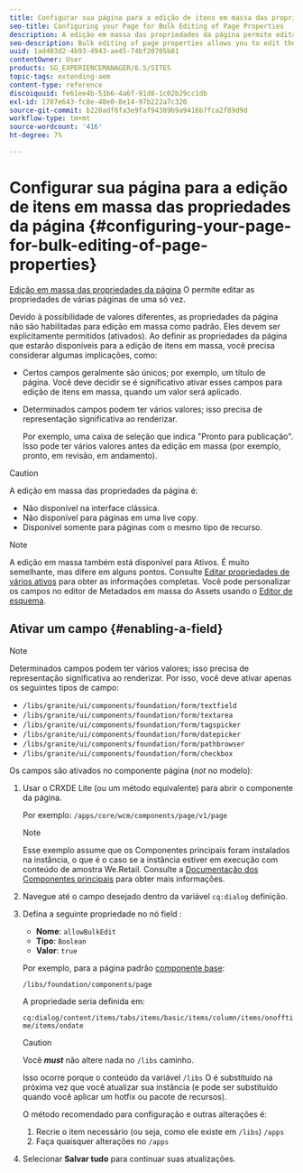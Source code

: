 ```yaml
---
title: Configurar sua página para a edição de itens em massa das propriedades da página
seo-title: Configuring your Page for Bulk Editing of Page Properties
description: A edição em massa das propriedades da página permite editar as propriedades de várias páginas de uma só vez
seo-description: Bulk editing of page properties allows you to edit the properties of multiple pages at once
uuid: 1ad403d2-4b93-4943-ae45-74bf20705b81
contentOwner: User
products: SG_EXPERIENCEMANAGER/6.5/SITES
topic-tags: extending-aem
content-type: reference
discoiquuid: fe61ee4b-51b6-4a6f-91d8-1c02b29cc1db
exl-id: 1787e643-fc8e-40e0-8e14-97b222a7c320
source-git-commit: b220adf6fa3e9faf94389b9a9416b7fca2f89d9d
workflow-type: tm+mt
source-wordcount: '416'
ht-degree: 7%

---
```


# Configurar sua página para a edição de itens em massa das propriedades da página {#configuring-your-page-for-bulk-editing-of-page-properties}

[Edição em massa das propriedades da página](/help/sites-authoring/editing-page-properties.md#from-the-sites-console-multiple-pages) O permite editar as propriedades de várias páginas de uma só vez.

Devido à possibilidade de valores diferentes, as propriedades da página não são habilitadas para edição em massa como padrão. Eles devem ser explicitamente permitidos (ativados). Ao definir as propriedades da página que estarão disponíveis para a edição de itens em massa, você precisa considerar algumas implicações, como:

* Certos campos geralmente são únicos; por exemplo, um título de página. Você deve decidir se é significativo ativar esses campos para edição de itens em massa, quando um valor será aplicado.
* Determinados campos podem ter vários valores; isso precisa de representação significativa ao renderizar.

   Por exemplo, uma caixa de seleção que indica &quot;Pronto para publicação&quot;. Isso pode ter vários valores antes da edição em massa (por exemplo, pronto, em revisão, em andamento).

>[!CAUTION]
>
>A edição em massa das propriedades da página é:
>
>* Não disponível na interface clássica.
>* Não disponível para páginas em uma live copy.
>* Disponível somente para páginas com o mesmo tipo de recurso.
>


>[!NOTE]
>
>A edição em massa também está disponível para Ativos. É muito semelhante, mas difere em alguns pontos. Consulte [Editar propriedades de vários ativos](/help/assets/metadata.md) para obter as informações completas. Você pode personalizar os campos no editor de Metadados em massa do Assets usando o [Editor de esquema](/help/assets/metadata-schemas.md).

## Ativar um campo {#enabling-a-field}

>[!NOTE]
>
>Determinados campos podem ter vários valores; isso precisa de representação significativa ao renderizar. Por isso, você deve ativar apenas os seguintes tipos de campo:
>
>* `/libs/granite/ui/components/foundation/form/textfield`
>* `/libs/granite/ui/components/foundation/form/textarea`
>* `/libs/granite/ui/components/foundation/form/tagspicker`
>* `/libs/granite/ui/components/foundation/form/datepicker`
>* `/libs/granite/ui/components/foundation/form/pathbrowser`
>* `/libs/granite/ui/components/foundation/form/checkbox`
>


Os campos são ativados no componente página (*not* no modelo):

1. Usar o CRXDE Lite (ou um método equivalente) para abrir o componente da página.

   Por exemplo: `/apps/core/wcm/components/page/v1/page`

   >[!NOTE]
   >
   >Esse exemplo assume que os Componentes principais foram instalados na instância, o que é o caso se a instância estiver em execução com conteúdo de amostra We.Retail. Consulte a [Documentação dos Componentes principais](https://docs.adobe.com/content/help/pt-BR/experience-manager-core-components/using/introduction.html) para obter mais informações.

1. Navegue até o campo desejado dentro da variável `cq:dialog` definição.
1. Defina a seguinte propriedade no nó field :

   * **Nome**: `allowBulkEdit`
   * **Tipo**: `Boolean`
   * **Valor**: `true`

   Por exemplo, para a página padrão [componente base](/help/sites-authoring/default-components-foundation.md):

   `/libs/foundation/components/page`

   A propriedade seria definida em:

   `cq:dialog/content/items/tabs/items/basic/items/column/items/onofftime/items/ondate`

   >[!CAUTION]
   >
   >Você ***must*** não altere nada no `/libs` caminho.
   >
   >Isso ocorre porque o conteúdo da variável `/libs` O é substituído na próxima vez que você atualizar sua instância (e pode ser substituído quando você aplicar um hotfix ou pacote de recursos).
   >
   >O método recomendado para configuração e outras alterações é:
   >
   >    1. Recrie o item necessário (ou seja, como ele existe em `/libs`) `/apps`
   >    1. Faça quaisquer alterações no `/apps`


1. Selecionar **Salvar tudo** para continuar suas atualizações.
